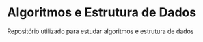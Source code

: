 # Algoritmos e Estrutura de Dados
Repositório utilizado para estudar algoritmos e estrutura de dados
